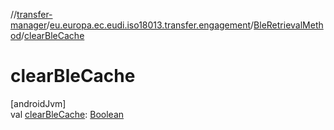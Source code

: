 //[transfer-manager](../../../index.md)/[eu.europa.ec.eudi.iso18013.transfer.engagement](../index.md)/[BleRetrievalMethod](index.md)/[clearBleCache](clear-ble-cache.md)

# clearBleCache

[androidJvm]\
val [clearBleCache](clear-ble-cache.md): [Boolean](https://kotlinlang.org/api/latest/jvm/stdlib/kotlin-stdlib/kotlin/-boolean/index.html)
